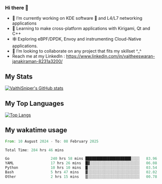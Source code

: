 ### Hi there 👋

- 🔭 I’m currently working on KDE software 💓 and L4/L7 networking applications 
- 📖 Learning to make cross-platform applications with Kirigami, Qt and C++
- 🕸️ Exploring eBPF/DPDK, Envoy and instrumenting Cloud-Native applications. 
- 👯 I’m looking to collaborate on any project that fits my skillset ^_^
- Reach me at my LinkedIn : https://www.linkedin.com/in/vaitheeswaran-janakiraman-8231a3200/

## My Stats
[![VaithiSniper's GitHub stats](https://github-readme-stats.vercel.app/api?username=VaithiSniper&hide=stars&theme=radical)](https://github.com/anuraghazra/github-readme-stats)

## My Top Languages

[![Top Langs](https://github-readme-stats.vercel.app/api/top-langs/?username=VaithiSniper&layout=compact)](https://github.com/anuraghazra/github-readme-stats)

## My wakatime usage

<!--START_SECTION:waka-->

```rust
From: 10 August 2024 - To: 08 February 2025

Total Time: 284 hrs 46 mins

Go                   240 hrs 58 mins █████████████████████░░░░   83.96 %
YAML                 17 hrs 26 mins  █▓░░░░░░░░░░░░░░░░░░░░░░░   06.08 %
Python               10 hrs 10 mins  █░░░░░░░░░░░░░░░░░░░░░░░░   03.54 %
Bash                 5 hrs 47 mins   ▓░░░░░░░░░░░░░░░░░░░░░░░░   02.02 %
Other                2 hrs 15 mins   ▒░░░░░░░░░░░░░░░░░░░░░░░░   00.78 %
```

<!--END_SECTION:waka-->
